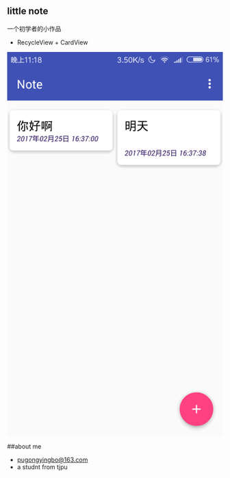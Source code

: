 
## little note
一个初学者的小作品


* RecycleView + CardView

![image](https://github.com/pugongyingbo/Note/raw/master/NoteScreenshot/note.png)

##about me

* pugongyingbo@163.com
* a studnt from tjpu
